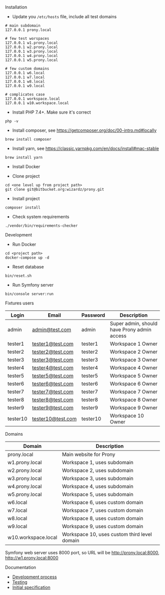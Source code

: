 Installation

* Update you `/etc/hosts` file, include all test domains
```
# main subdomain
127.0.0.1 prony.local

# few test worspaces
127.0.0.1 w1.prony.local
127.0.0.1 w2.prony.local
127.0.0.1 w3.prony.local
127.0.0.1 w4.prony.local
127.0.0.1 w5.prony.local

# few custom domains
127.0.0.1 w6.local
127.0.0.1 w7.local
127.0.0.1 w8.local
127.0.0.1 w9.local

# complicates case 
127.0.0.1 workspace.local
127.0.0.1 w10.workspace.local

```

* Install PHP 7.4+. Make sure it's correct
```
php -v
```

* Install composer, see https://getcomposer.org/doc/00-intro.md#locally
```
brew install composer
```

* Install yarn, see https://classic.yarnpkg.com/en/docs/install#mac-stable
```
brew install yarn
```

* Install Docker

* Clone project
```
cd <one level up from project path>
git clone git@bitbucket.org:wizardz/prony.git
```

* Install project
```
composer install
```

* Check system requirements
```
./vendor/bin/requirements-checker
```


Development

* Run Docker
```
cd <project path>
docker-compose up -d
```

* Reset database 
```
bin/reset.sh
```

* Run Symfony server
```
bin/console server:run
```

Fixtures users

| Login | Email | Password | Description |
| ----- | ----- | -------- | ----------- |
| admin | admin@test.com | admin | Super admin, should have Prony admin access
| tester1 | tester1@test.com | tester1 | Workspace 1 Owner
| tester2 | tester2@test.com | tester2 | Workspace 2 Owner
| tester3 | tester3@test.com | tester3 | Workspace 3 Owner
| tester4 | tester4@test.com | tester4 | Workspace 4 Owner
| tester5 | tester5@test.com | tester5 | Workspace 5 Owner
| tester6 | tester6@test.com | tester6 | Workspace 6 Owner
| tester7 | tester7@test.com | tester7 | Workspace 7 Owner
| tester8 | tester8@test.com | tester8 | Workspace 8 Owner
| tester9 | tester9@test.com | tester9 | Workspace 9 Owner
| tester10 | tester10@test.com | tester10 | Workspace 10 Owner

Domains

| Domain | Description |
| ------ | ----------- |
| prony.local | Main website for Prony
| w1.prony.local | Workspace 1, uses subdomain
| w2.prony.local | Workspace 2, uses subdomain
| w3.prony.local | Workspace 3, uses subdomain
| w4.prony.local | Workspace 4, uses subdomain
| w5.prony.local | Workspace 5, uses subdomain
| w6.local | Workspace 6, uses custom domain
| w7.local | Workspace 7, uses custom domain
| w8.local | Workspace 8, uses custom domain
| w9.local | Workspace 9, uses custom domain
| w10.workspace.local | Workspace 10, uses custom third level domain

Symfony web server uses 8000 port, so URL will be http://prony.local:8000, http://w1.prony.local:8000

Documentation

 - [Development process](./doc/process.md)
 - [Testing](./doc/testing.md)
 - [Initial specification](https://docs.google.com/document/d/17kZKc9tBAe4KkHaI7QPLybcOqWUxNB3W-bRUoiNZHT8/edit#heading=h.krtdshor2fhg)